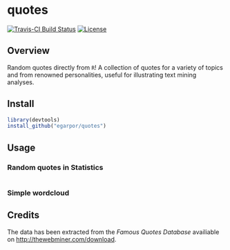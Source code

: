 quotes
======

[![Travis-CI Build Status](https://travis-ci.org/egarpor/quotes.svg)](https://travis-ci.com/egarpor/quotes)
[![License](https://img.shields.io/badge/license-MIT%20License-brightgreen.svg)](https://opensource.org/licenses/MIT)

## Overview

Random quotes directly from `R`! A collection of quotes for a variety of topics and from renowned personalities, useful for illustrating text mining analyses.

## Install

```r
library(devtools)
install_github("egarpor/quotes")
```

## Usage

### Random quotes in Statistics

```r

```

### Simple wordcloud

## Credits

The data has been extracted from the *Famous Quotes Database* availiable on <http://thewebminer.com/download>.